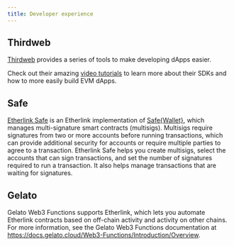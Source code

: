 ```yaml
---
title: Developer experience
---
```


## Thirdweb

[Thirdweb](https://thirdweb.com/) provides a series of tools to make developing dApps easier.

Check out their amazing [video tutorials](https://www.youtube.com/watch?v=0DQqtxoMw1E&list=PLhkjr9MPgk0w9CE9HWKUwUfxfxLZQfRnx) to learn more about their SDKs and how to more easily build EVM dApps.

## Safe

[Etherlink Safe](https://safe.etherlink.com) is an Etherlink implementation of [Safe\{Wallet\}](https://github.com/safe-global/safe-wallet-web), which manages multi-signature smart contracts (multisigs).
Multisigs require signatures from two or more accounts before running transactions, which can provide additional security for accounts or require multiple parties to agree to a transaction.
Etherlink Safe helps you create multisigs, select the accounts that can sign transactions, and set the number of signatures required to run a transaction.
It also helps manage transactions that are waiting for signatures.

## Gelato

Gelato Web3 Functions supports Etherlink, which lets you automate Etherlink contracts based on off-chain activity and activity on other chains.
For more information, see the Gelato Web3 Functions documentation at https://docs.gelato.cloud/Web3-Functions/Introduction/Overview.
